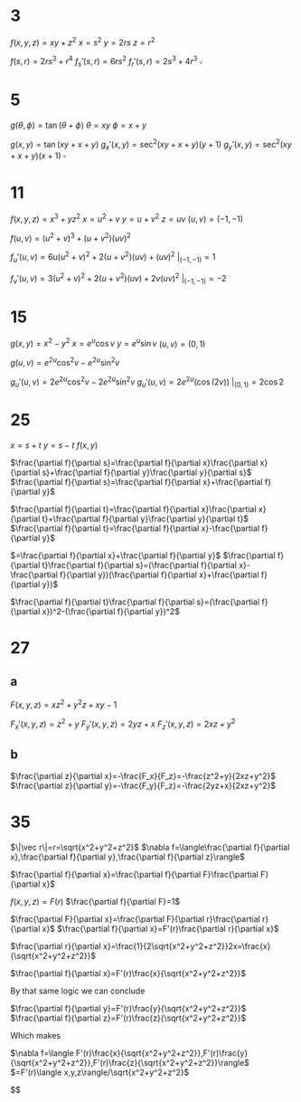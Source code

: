 # 3

$f(x,y,z)=xy+z^2$
$x=s^2$
$y=2rs$
$z=r^2$

$f(s,r)=2rs^3+r^4$
$f_s'(s,r)=6rs^2$
$f_r'(s,r)=2s^3+4r^3$
$\square$

# 5

$g(\theta,\phi)=\tan(\theta+\phi)$
$\theta=xy$
$\phi=x+y$

$g(x,y)=\tan(xy+x+y)$
$g_x'(x,y)=\sec^2(xy+x+y)(y+1)$
$g_y'(x,y)=\sec^2(xy+x+y)(x+1)$
$\square$

# 11

$f(x,y,z)=x^3+yz^2$
$x=u^2+v$
$y=u+v^2$
$z=uv$
$(u,v)=(-1,-1)$

$f(u,v)=(u^2+v)^3+(u+v^2)(uv)^2$

$f_u'(u,v)=6u(u^2+v)^2+2(u+v^2)(uv)+(uv)^2$
$\bigg|_{(-1,-1)}=1$

$f_v'(u,v)=3(u^2+v)^2+2(u+v^2)(uv)+2v(uv)^2$
$\bigg|_{(-1,-1)}=-2$

# 15

$g(x,y)=x^2-y^2$
$x=e^u\cos v$
$y=e^u\sin v$
$(u,v)=(0,1)$

$g(u,v)=e^{2u}\cos^2v-e^{2u}\sin^2v$

$g_u'(u,v)=2e^{2u}\cos^2v-2e^{2u}\sin^2v$
$g_u'(u,v)=2e^{2u}(\cos(2v))$
$\bigg|_{(0,1)}=2\cos2$

# 25

$x=s+t$
$y=s-t$
$f(x,y)$

$\frac{\partial f}{\partial s}=\frac{\partial f}{\partial x}\frac{\partial x}{\partial s}+\frac{\partial f}{\partial y}\frac{\partial y}{\partial s}$
$\frac{\partial f}{\partial s}=\frac{\partial f}{\partial x}+\frac{\partial f}{\partial y}$

$\frac{\partial f}{\partial t}=\frac{\partial f}{\partial x}\frac{\partial x}{\partial t}+\frac{\partial f}{\partial y}\frac{\partial y}{\partial t}$
$\frac{\partial f}{\partial t}=\frac{\partial f}{\partial x}-\frac{\partial f}{\partial y}$

$=\frac{\partial f}{\partial x}+\frac{\partial f}{\partial y}$
$\frac{\partial f}{\partial t}\frac{\partial f}{\partial s}=(\frac{\partial f}{\partial x}-\frac{\partial f}{\partial y})(\frac{\partial f}{\partial x}+\frac{\partial f}{\partial y})$

$\frac{\partial f}{\partial t}\frac{\partial f}{\partial s}=(\frac{\partial f}{\partial x})^2-(\frac{\partial f}{\partial y})^2$

# 27

## a

$F(x,y,z)=xz^2+y^2z+xy-1$

$F_x'(x,y,z)=z^2+y$
$F_y'(x,y,z)=2yz+x$
$F_z'(x,y,z)=2xz+y^2$

## b

$\frac{\partial z}{\partial x}=-\frac{F_x}{F_z}=-\frac{z^2+y}{2xz+y^2}$
$\frac{\partial z}{\partial y}=-\frac{F_y}{F_z}=-\frac{2yz+x}{2xz+y^2}$

# 35

$\|\vec r\|=r=\sqrt{x^2+y^2+z^2}$
$\nabla f=\langle\frac{\partial f}{\partial x},\frac{\partial f}{\partial y},\frac{\partial f}{\partial z}\rangle$

$\frac{\partial f}{\partial x}=\frac{\partial f}{\partial F}\frac{\partial F}{\partial x}$

$f(x,y,z)=F(r)$
$\frac{\partial f}{\partial F}=1$

$\frac{\partial F}{\partial x}=\frac{\partial F}{\partial r}\frac{\partial r}{\partial x}$
$\frac{\partial f}{\partial x}=F'(r)\frac{\partial r}{\partial x}$

$\frac{\partial r}{\partial x}=\frac{1}{2\sqrt{x^2+y^2+z^2}}2x=\frac{x}{\sqrt{x^2+y^2+z^2}}$

$\frac{\partial f}{\partial x}=F'(r)\frac{x}{\sqrt{x^2+y^2+z^2}}$

By that same logic we can conclude

$\frac{\partial f}{\partial y}=F'(r)\frac{y}{\sqrt{x^2+y^2+z^2}}$
$\frac{\partial f}{\partial z}=F'(r)\frac{z}{\sqrt{x^2+y^2+z^2}}$

Which makes

$\nabla f=\langle F'(r)\frac{x}{\sqrt{x^2+y^2+z^2}},F'(r)\frac{y}{\sqrt{x^2+y^2+z^2}},F'(r)\frac{z}{\sqrt{x^2+y^2+z^2}}\rangle$
$=F'(r)\langle x,y,z\rangle/\sqrt{x^2+y^2+z^2}$

$$
